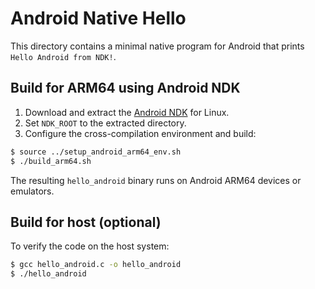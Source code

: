 # Android Native Hello

This directory contains a minimal native program for Android that prints
`Hello Android from NDK!`.

## Build for ARM64 using Android NDK

1. Download and extract the [Android NDK](https://developer.android.com/ndk) for Linux.
2. Set `NDK_ROOT` to the extracted directory.
3. Configure the cross-compilation environment and build:

```bash
$ source ../setup_android_arm64_env.sh
$ ./build_arm64.sh
```

The resulting `hello_android` binary runs on Android ARM64 devices or emulators.

## Build for host (optional)

To verify the code on the host system:

```bash
$ gcc hello_android.c -o hello_android
$ ./hello_android
```
